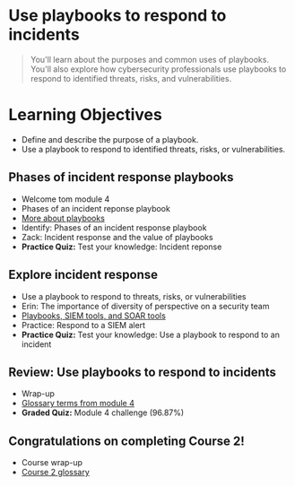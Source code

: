 # Use playbooks to respond to incidents
> You'll learn about the purposes and common uses of playbooks. You'll also explore how cybersecurity professionals use playbooks to respond to identified threats, risks, and vulnerabilities.
# Learning Objectives
- Define and describe the purpose of a playbook.
- Use a playbook to respond to identified threats, risks, or vulnerabilities.
## Phases of incident response playbooks
- Welcome tom module 4
- Phases of an incident reponse playbook
- [More about playbooks](https://github.com/KailaniBailey/Google-Cybersecurity-Professional-Certificate/tree/main/Course%202:%20Play%20It%20Safe:%20Manage%20Security%20Risks/Week%204:%20Use%20playbooks%20to%20respond%20to%20incidents/More%20about%20playbooks)
- Identify: Phases of an incident response playbook
- Zack: Incident response and the value of playbooks
- **Practice Quiz:** Test your knowledge: Incident reponse
## Explore incident response
- Use a playbook to respond to threats, risks, or vulnerabilities
- Erin: The importance of diversity of perspective on a security team
- [Playbooks, SIEM tools, and SOAR tools](https://github.com/KailaniBailey/Google-Cybersecurity-Professional-Certificate/tree/main/Course%202:%20Play%20It%20Safe:%20Manage%20Security%20Risks/Week%204:%20Use%20playbooks%20to%20respond%20to%20incidents/Playbooks,%20SIEM%20tools,%20and%20SOAR%20tools)
- Practice: Respond to a SIEM alert
- **Practice Quiz:** Test your knowledge: Use a playbook to respond to an incident
## Review: Use playbooks to respond to incidents
- Wrap-up
- [Glossary terms from module 4](https://github.com/KailaniBailey/Google-Cybersecurity-Professional-Certificate/tree/main/Course%202:%20Play%20It%20Safe:%20Manage%20Security%20Risks/Week%204:%20Use%20playbooks%20to%20respond%20to%20incidents/Glossary%20terms%20from%20module%204)
- **Graded Quiz:** Module 4 challenge (96.87%)
## Congratulations on completing Course 2!
- Course wrap-up
- [Course 2 glossary](https://github.com/KailaniBailey/Google-Cybersecurity-Professional-Certificate/blob/main/Course%202%3A%20Play%20It%20Safe%3A%20Manage%20Security%20Risks/Week%204%3A%20Use%20playbooks%20to%20respond%20to%20incidents/Course%202%20glossary.pdf)
